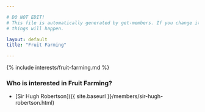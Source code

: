 ```yaml
---

# DO NOT EDIT!
# This file is automatically generated by get-members. If you change it, bad
# things will happen.

layout: default
title: "Fruit Farming"

---
```


{% include interests/fruit-farming.md %}

### Who is interested in Fruit Farming?


* [Sir Hugh Robertson]({{ site.baseurl }}/members/sir-hugh-robertson.html)
